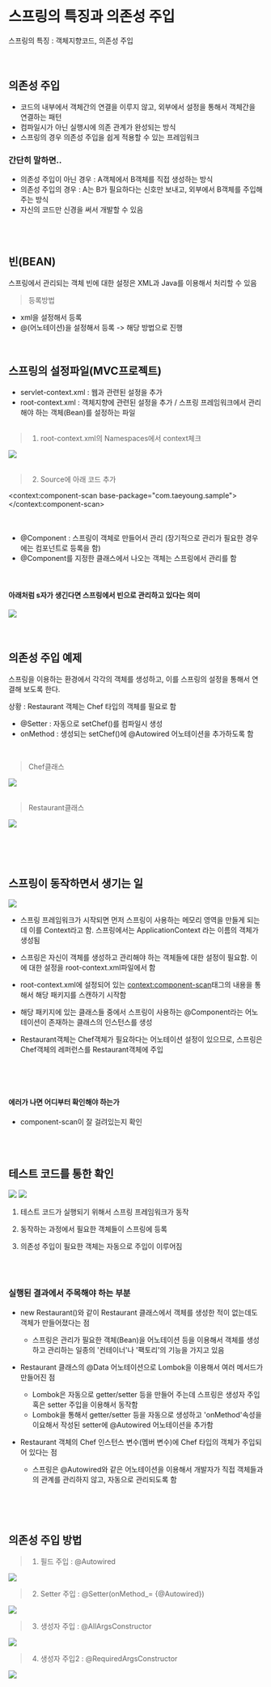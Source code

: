 # 스프링의 특징과 의존성 주입
스프링의 특징 : 객체지향코드, 의존성 주입
<br><br><br>
## 의존성 주입
* 코드의 내부에서 객체간의 연결을 이루지 않고, 외부에서 설정을 통해서 객체간을 연결하는 패턴
* 컴파일시가 아닌 실행시에 의존 관계가 완성되는 방식
* 스프링의 경우 의존성 주입을 쉽게 적용할 수 있는 프레임워크

### 간단히 말하면..
* 의존성 주입이 아닌 경우 : A객체에서 B객체를 직접 생성하는 방식   
* 의존성 주입의 경우 : A는 B가 필요하다는 신호만 보내고, 외부에서 B객체를 주입해주는 방식
* 자신의 코드만 신경을 써서 개발할 수 있음

<br><br>

## 빈(BEAN)
스프링에서 관리되는 객체
빈에 대한 설정은 XML과 Java를 이용해서 처리할 수 있음

> 등록방법
* xml을 설정해서 등록   
* @(어노테이션)을 설정해서 등록 -> 해당 방법으로 진행
<br>

## 스프링의 설정파일(MVC프로젝트)
* servlet-context.xml : 웹과 관련된 설정을 추가
* root-context.xml : 객체지향에 관련된 설정을 추가 / 스프링 프레임워크에서 관리해야 하는 객체(Bean)를 설정하는 파일
<br><br>


> 1. root-context.xml의 Namespaces에서 context체크
<img src="https://user-images.githubusercontent.com/48792230/110752378-8ac10200-8288-11eb-8ca6-0133f80024e8.PNG">
   <br><br>
   
> 2. Source에 아래 코드 추가   

<context:component-scan base-package="com.taeyoung.sample"></context:component-scan>
<br><br><br>
* @Component : 스프링이 객체로 만들어서 관리 (장기적으로 관리가 필요한 경우에는 컴포넌트로 등록을 함)   
* @Component를 지정한 클래스에서 나오는 객체는 스프링에서 관리를 함
<br><br><br>

#### 아래처럼 s자가 생긴다면 스프링에서 빈으로 관리하고 있다는 의미   
<img src="https://user-images.githubusercontent.com/48792230/110752391-8e548900-8288-11eb-8913-57372caaf515.PNG">
<br><br><br>

## 의존성 주입 예제
스프링을 이용하는 환경에서 각각의 객체를 생성하고, 이를 스프링의 설정을 통해서 연결해 보도록 한다.

상황 : Restaurant 객체는 Chef 타입의 객체를 필요로 함
* @Setter : 자동으로 setChef()를 컴파일시 생성
* onMethod : 생성되는 setChef()에 @Autowired 어노테이션을 추가하도록 함
<br>

> Chef클래스
<img src="https://user-images.githubusercontent.com/48792230/110752397-901e4c80-8288-11eb-826a-9c8833025700.PNG">
<br><br>

> Restaurant클래스
<img src="https://user-images.githubusercontent.com/48792230/110752401-90b6e300-8288-11eb-8f44-f0817bb68db5.PNG">

<br><br><br>
## 스프링이 동작하면서 생기는 일

<img src="https://user-images.githubusercontent.com/48792230/110805426-684cda00-82c4-11eb-90e2-701e2dedc2af.PNG">

* 스프링 프레임워크가 시작되면 먼저 스프링이 사용하는 메모리 영역을 만들게 되는데 이를 Context라고 함. 스프링에서는 ApplicationContext 라는 이름의 객체가 생성됨

* 스프링은 자신이 객체를 생성하고 관리해야 하는 객체들에 대한 설정이 필요함. 이에 대한 설정을 root-context.xml파일에서 함

* root-context.xml에 설정되어 있는 <context:component-scan>태그의 내용을 통해서 해당 패키지를 스캔하기 시작함

* 해당 패키지에 있는 클래스들 중에서 스프링이 사용하는 @Component라는 어노테이션이 존재하는 클래스의 인스턴스를 생성

* Restaurant객체는 Chef객체가 필요하다는 어노테이션 설정이 있으므로, 스프링은 Chef객체의 레퍼런스를 Restaurant객체에 주입

<br><br><br>
#### 에러가 나면 어디부터 확인해야 하는가
* component-scan이 잘 걸려있는지 확인

<br><br>
## 테스트 코드를 통한 확인
<img src="https://user-images.githubusercontent.com/48792230/110822953-f466fd80-82d4-11eb-827e-b92f6cdbe1fd.png">

<img src="https://user-images.githubusercontent.com/48792230/110822963-f5982a80-82d4-11eb-9c96-e3aa81de5466.png">

1. 테스트 코드가 실행되기 위해서 스프링 프레임워크가 동작

2. 동작하는 과정에서 필요한 객체들이 스프링에 등록
 
3. 의존성 주입이 필요한 객체는 자동으로 주입이 이루어짐

<br><br>

### 실행된 결과에서 주목해야 하는 부분
* new Restaurant()와 같이 Restaurant 클래스에서 객체를 생성한 적이 없는데도 객체가 만들어졌다는 점
   * 스프링은 관리가 필요한 객체(Bean)을 어노테이션 등을 이용해서 객체를 생성하고 관리하는 일종의 '컨테이너'나 '팩토리'의 기능을 가지고 있음

* Restaurant 클래스의 @Data 어노테이션으로 Lombok을 이용해서 여러 메서드가 만들어진 점
   * Lombok은 자동으로 getter/setter 등을 만들어 주는데 스프링은 생성자 주입 혹은 setter 주입을 이용해서 동작함
   * Lombok을 통해서 getter/setter 등을 자동으로 생성하고 'onMethod'속성을 이요해서 작성된 setter에 @Autowired 어노테이션을 추가함

* Restaurant 객체의 Chef 인스턴스 변수(멤버 변수)에 Chef 타입의 객체가 주입되어 있다는 점
   * 스프링은 @Autowired와 같은 어노테이션을 이용해서 개발자가 직접 객체들과의 관계를 관리하지 않고, 자동으로 관리되도록 함

<br><br><br>
## 의존성 주입 방법
> 1. 필드 주입 : @Autowired
<img src="https://user-images.githubusercontent.com/48792230/110794780-734e3d00-82b9-11eb-9558-4f66c07d04cf.PNG">
<br>

> 2. Setter 주입 : @Setter(onMethod_= {@Autowired})
<img src="https://user-images.githubusercontent.com/48792230/110794783-73e6d380-82b9-11eb-9a82-a59c00410c42.PNG">
<br>

> 3. 생성자 주입 : @AllArgsConstructor
<img src="https://user-images.githubusercontent.com/48792230/110794786-747f6a00-82b9-11eb-8ac3-010a373f749b.PNG">
<br>

> 4. 생성자 주입2 : @RequiredArgsConstructor
<img src="https://user-images.githubusercontent.com/48792230/110794787-747f6a00-82b9-11eb-8ebc-a8bee2c57203.PNG">
<br><br><br>




<br><br>
## 
